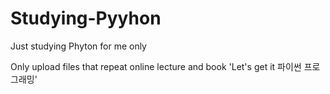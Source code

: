 # Studying-Pyyhon
Just studying Phyton for me only

Only upload files that repeat online lecture and book 'Let's get it 파이썬 프로그래밍'
